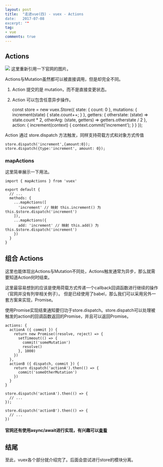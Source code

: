 ```yaml
---
layout: post
title:  "走进vue(四) - vuex - Actions
date:   2017-07-08
excerpt: ""
tag:
- vue
comments: true
---
```


## Actions
![](http://vuex.vuejs.org/zh-cn/images/vuex.png)
这里重新引用一下官网的图片。

Actions与Mutation虽然都可以被直接调用，但是却完全不同。
1. Action 提交的是 mutation，而不是直接变更状态。
2. Action 可以包含任意异步操作。

    const store = new vuex.Store({
        state: {
            count: 0
        },
        mutations: {
            increment(state) {
                state.count++;
            }
        },
        getters: {
            otherstate: (state) => state.count * 2,
            otherArg: (state, getters) => getters.otherstate / 2
        },
        action: {
            increment(context) {
                context.commit('increment');
            }
        }
    });

Action 通过 store.dispatch 方法触发，同样支持荷载方式和对象方式传值
    
    store.dispatch('increment',{amount:0});
    store.dispatch({type:'increment', amount: 0});

### mapActions
这里简单展示一下用法。

    import { mapActions } from 'vuex'

    export default {
      // ...
      methods: {
        ...mapActions([
          'increment' // 映射 this.increment() 为 this.$store.dispatch('increment')
        ]),
        ...mapActions({
          add: 'increment' // 映射 this.add() 为 this.$store.dispatch('increment')
        })
      }
    }

## 组合 Actions
这里也能体现出Actions与Mutation不同处，Actions触发通常为异步，那么就需要知道Action何时结束。

这里最容易想到的应该是使用荷载方式传递一个callback回调函数进行继续的操作（官网并没有列举相关例子）。
但是已经使用了babel，那么我们可以采用另外一套方案来实现，Promise。

使用Promise实现结束通知要归功于store.dispatch。store.dispatch可以处理被触发的action的回调函数返回的Promise，并且可以返回Promise。

    actions: {
      actionA ({ commit }) {
        return new Promise((resolve, reject) => {
          setTimeout(() => {
            commit('someMutation')
            resolve()
          }, 1000)
        })
      },
      actionB ({ dispatch, commit }) {
        return dispatch('actionA').then(() => {
          commit('someOtherMutation')
        })
      }
    }

    store.dispatch('actionA').then(() => {
      // ...
    });

    store.dispatch('actionB').then(() => {
      // ...
    })

#### 官网还有使用async/await进行实现，有兴趣可以[查看](https://vuex.vuejs.org/zh-cn/actions.html)

## 结尾
至此，vuex各个部分就介绍完了。后面会尝试进行store的模块分离。